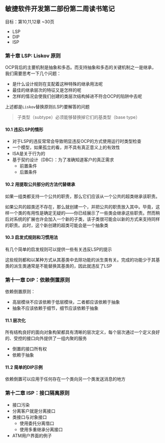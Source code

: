 ## 敏捷软件开发第二部份第二周读书笔记

目标：第10,11,12章 ~30页

- LSP
- DIP
- ISP

### 第十章 LSP: Liskov 原则

OCP背后的主要机制是抽象和多态。而支持抽象和多态的关键机制之一是继承，我们需要思考一下几个问题：

- 是什么设计规则在支配着这种特殊的继承用法呢
- 最佳的继承层次的特征又是怎样的呢
- 怎样的情况会使我们创建的类层次结构掉进不符合OCP的陷阱中去呢

上述都是`Liskov`替换原则(LSP)要解答的问题

> 子类型（subtype）必须能够替换掉它们的基类型（base type）

#### 10.1 违反LSP的情形

- 对于LSP的违反常常会导致明显违反OCP的方式使用运行时类型检查
- 一个模型，如果孤立的看，并不具有真正意义上的有效性
- ISA是关于行为的
- 基于契约设计（DBC）：为了准确知道客户的真正需求
	- 前置条件
	- 后置条件
#### 10.2 用提取公共部分的方法代替继承

如果一组类都支持一个公共的职责，那么它们应该从一个公共的超类继承该职责。

如果公共的超类还不存在，那么就创建一个，并把公共的职责放入其中。毕竟，这样一个类的有用性是确定无疑的——你已经展示了一些类会继承这些职责。然而稍后对系统的扩展也许会加入一个新的子类，该子类很可能会以新的方式来支持同样的职责。此时，这个新创建的超类可能会是一个抽象类

#### 10.3 启发式规则和习惯用法

有几个简单的启发规则可以提供一些有关违反LSP的提示

这些规则都和以某种方式从其基类中去除功能的派生类有关。完成的功能少于其基类的派生类通常是不能替换其基类的，因此就违反了LSP

### 第十一章 DIP：依赖倒置原则

依赖倒置原则：

- 高层模块不应该依赖于低层模块，二者都应该依赖于抽象
- 抽象不应该依赖于细节，细节应该依赖于抽象

#### 11.1 层次化

所有结构良好的面向对象构架都具有清晰的层次定义，每个层次通过一个定义良好的、受控的接口向外提供了一组内聚的服务

- 倒置的接口所有权
- 依赖于抽象

#### 11.2 简单的DIP示例

依赖倒置可以应用于任何存在一个类向另一个类发送消息的地方

### 第十二章 ISP：接口隔离原则

- 接口污染
- 分离客户就是分离接口
- 类接口与对象接口
	- 使用委托分离借口
	- 使用多重继承分离接口
- ATM用户界面的例子


